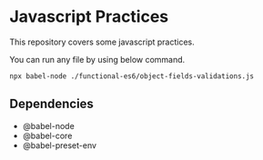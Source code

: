 # Javascript Practices
This repository covers some javascript practices. 

You can run any file by using below command.

```
npx babel-node ./functional-es6/object-fields-validations.js
```

## Dependencies
- @babel-node
- @babel-core
- @babel-preset-env